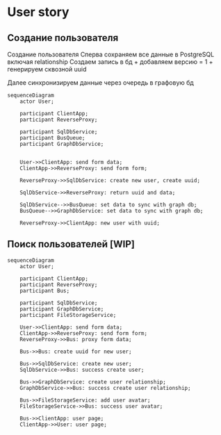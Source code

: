 # User story

## Создание пользователя

Создание пользователя
Сперва сохраняем все данные в PostgreSQL включая relationship
Создаем запись в бд + добавляем версию = 1 + генерируем сквозной uuid

Далее синхронизируем данные через очередь в графовую бд

```mermaid
sequenceDiagram
    actor User;

    participant ClientApp;
    participant ReverseProxy;

    participant SqlDbService;
    participant BusQueue;
    participant GraphDbService;


    User->>ClientApp: send form data;
    ClientApp->>ReverseProxy: send form form;

    ReverseProxy->>SqlDbService: create new user, create uuid;

    SqlDbService->>ReverseProxy: return uuid and data;

    SqlDbService-->>BusQueue: set data to sync with graph db;
    BusQueue-->>GraphDbService: set data to sync with graph db;

    ReverseProxy->>ClientApp: new user with uuid;
```

## Поиск пользователей [WIP]

```mermaid
sequenceDiagram
    actor User;

    participant ClientApp;
    participant ReverseProxy;
    participant Bus;

    participant SqlDbService;
    participant GraphDbService;
    participant FileStorageService;

    User->>ClientApp: send form data;
    ClientApp->>ReverseProxy: send form form;
    ReverseProxy->>Bus: proxy form data;

    Bus->>Bus: create uuid for new user;

    Bus->>SqlDbService: create new user;
    SqlDbService->>Bus: success create user;

    Bus->>GraphDbService: create user relationship;
    GraphDbService->>Bus: success create user relationship;

    Bus->>FileStorageService: add user avatar;
    FileStorageService->>Bus: success user avatar;

    Bus->>ClientApp: user page;
    ClientApp->>User: user page;
```
